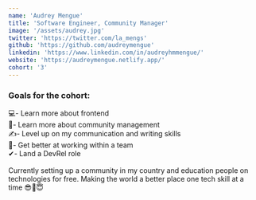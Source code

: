 ```yaml
---
name: 'Audrey Mengue'
title: 'Software Engineer, Community Manager'
image: '/assets/audrey.jpg'
twitter: 'https://twitter.com/la_mengs'
github: 'https://github.com/audreymengue'
linkedin: 'https://www.linkedin.com/in/audreyhmmengue/'
website: 'https://audreymengue.netlify.app/'
cohort: '3'
---
```


<div>
 <h3>Goals for the cohort:</h3>
  💻- Learn more about frontend <br/>
  🤼- Learn more about community management <br/>
  ✍- Level up on my communication and writing skills <br/>
  🎉- Get better at working within a team <br/>
  ✔- Land a DevRel role
</div>
<br/>
<div class="mt-4">
  Currently setting up a community in my country and education people on technologies for free.
  Making the world a better place one tech skill at a time 😎🥳😇
</div>
